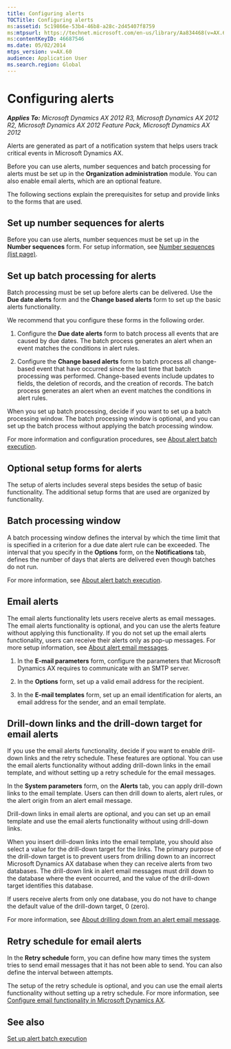 ```yaml
---
title: Configuring alerts
TOCTitle: Configuring alerts
ms:assetid: 5c19866e-53b4-46b8-a28c-2d45407f8759
ms:mtpsurl: https://technet.microsoft.com/en-us/library/Aa834468(v=AX.60)
ms:contentKeyID: 46687546
ms.date: 05/02/2014
mtps_version: v=AX.60
audience: Application User
ms.search.region: Global
---
```


# Configuring alerts 


_**Applies To:** Microsoft Dynamics AX 2012 R3, Microsoft Dynamics AX 2012 R2, Microsoft Dynamics AX 2012 Feature Pack, Microsoft Dynamics AX 2012_

Alerts are generated as part of a notification system that helps users track critical events in Microsoft Dynamics AX.

Before you can use alerts, number sequences and batch processing for alerts must be set up in the **Organization administration** module. You can also enable email alerts, which are an optional feature.

The following sections explain the prerequisites for setup and provide links to the forms that are used.

## Set up number sequences for alerts

Before you can use alerts, number sequences must be set up in the **Number sequences** form. For setup information, see [Number sequences (list page)](https://technet.microsoft.com/en-us/library/aa600321\(v=ax.60\)).

## Set up batch processing for alerts

Batch processing must be set up before alerts can be delivered. Use the **Due date alerts** form and the **Change based alerts** form to set up the basic alerts functionality.

We recommend that you configure these forms in the following order.

1.  Configure the **Due date alerts** form to batch process all events that are caused by due dates. The batch process generates an alert when an event matches the conditions in alert rules.

2.  Configure the **Change based alerts** form to batch process all change-based event that have occurred since the last time that batch processing was performed. Change-based events include updates to fields, the deletion of records, and the creation of records. The batch process generates an alert when an event matches the conditions in alert rules.

When you set up batch processing, decide if you want to set up a batch processing window. The batch processing window is optional, and you can set up the batch process without applying the batch processing window.

For more information and configuration procedures, see [About alert batch execution](about-alert-batch-execution.md).

## Optional setup forms for alerts

The setup of alerts includes several steps besides the setup of basic functionality. The additional setup forms that are used are organized by functionality.

## Batch processing window

A batch processing window defines the interval by which the time limit that is specified in a criterion for a due date alert rule can be exceeded. The interval that you specify in the **Options** form, on the **Notifications** tab, defines the number of days that alerts are delivered even though batches do not run.

For more information, see [About alert batch execution](about-alert-batch-execution.md).

## Email alerts

The email alerts functionality lets users receive alerts as email messages. The email alerts functionality is optional, and you can use the alerts feature without applying this functionality. If you do not set up the email alerts functionality, users can receive their alerts only as pop-up messages. For more setup information, see [About alert email messages](about-alert-email-messages.md).

1.  In the **E-mail parameters** form, configure the parameters that Microsoft Dynamics AX requires to communicate with an SMTP server.

2.  In the **Options** form, set up a valid email address for the recipient.

3.  In the **E-mail templates** form, set up an email identification for alerts, an email address for the sender, and an email template.

## Drill-down links and the drill-down target for email alerts

If you use the email alerts functionality, decide if you want to enable drill-down links and the retry schedule. These features are optional. You can use the email alerts functionality without adding drill-down links in the email template, and without setting up a retry schedule for the email messages.

In the **System parameters** form, on the **Alerts** tab, you can apply drill-down links to the email template. Users can then drill down to alerts, alert rules, or the alert origin from an alert email message.

Drill-down links in email alerts are optional, and you can set up an email template and use the email alerts functionality without using drill-down links.

When you insert drill-down links into the email template, you should also select a value for the drill-down target for the links. The primary purpose of the drill-down target is to prevent users from drilling down to an incorrect Microsoft Dynamics AX database when they can receive alerts from two databases. The drill-down link in alert email messages must drill down to the database where the event occurred, and the value of the drill-down target identifies this database.

If users receive alerts from only one database, you do not have to change the default value of the drill-down target, 0 (zero).

For more information, see [About drilling down from an alert email message](about-drilling-down-from-an-alert-email-message.md).

## Retry schedule for email alerts

In the **Retry schedule** form, you can define how many times the system tries to send email messages that it has not been able to send. You can also define the interval between attempts.

The setup of the retry schedule is optional, and you can use the email alerts functionality without setting up a retry schedule. For more information, see [Configure email functionality in Microsoft Dynamics AX](configure-email-functionality-in-microsoft-dynamics-ax.md).

## See also

[Set up alert batch execution](set-up-alert-batch-execution.md)

  


